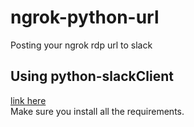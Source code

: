 # ngrok-python-url
Posting your ngrok rdp url to slack

## Using python-slackClient
[link here](https://github.com/slackapi/python-slackclient) 
<br>Make sure you install all the requirements.
